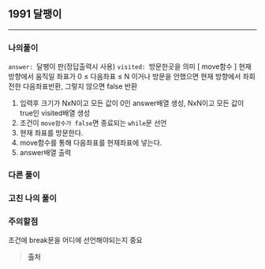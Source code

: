 ## 1991 달팽이

<hr />

### 나의풀이
`answer: `달팽이 판(정답출력시 사용)
`visited: `방문한곳을 의미
[ move함수 ] 
현재 방향에서 움직일 좌표가 0 ≤ 다음좌표 ≤ N 이거나 방문을 안했으면 현재 방향에서 좌회전한 다음좌표반환, 그렇지 않으면 false 반환

1. 입력후 크기가 NxN이고 모든 값이 0인 answer배열 생성, NxN이고 모든 값이 true인 visited배열 생성 
2. 조건이 `move함수가 false`면 종료되는 `while`문 선언
3. 현재 좌표를 방문한다.
4. move함수를 통해 다음좌표를 현재좌표에 넣는다.
5. answer배열 출력

### 다른 풀이

### 고친 나의 풀이

### 주의할점
조건에 break문을 어디에 선언해야되는지 중요
> **출처**